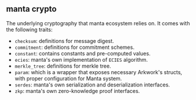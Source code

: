 manta crypto
------

The underlying cryptography that manta ecosystem relies on.
It comes with the following traits:

- `checksum`: definitions for message digest.
- `commitment`: definitions for commitment schemes.
- `constant`: contains constants and pre-computed values.
- `ecies`: manta's own implementation of `ECIES` algorithm.
- `merkle_tree`: definitions for merkle tree.
- `param`: which is a wrapper that exposes necessary Arkwork's structs, with proper configuration for Manta system.
- `serdes`: manta's own serialization and deserialization interfaces.
- `zkp`: manta's own zero-knowledge proof interfaces.